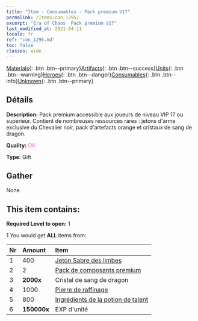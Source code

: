 ```yaml
---
title: "Item - Consumables - Pack premium V17"
permalink: /Items/con_1295/
excerpt: "Era of Chaos  Pack premium V17"
last_modified_at: 2021-04-11
locale: fr
ref: "con_1295.md"
toc: false
classes: wide
---
```

 [Materials](/fr/Items/){: .btn .btn--primary}[Artifacts](/fr/Items/Artifacts/){: .btn .btn--success}[Units](/fr/Items/Units/){: .btn .btn--warning}[Heroes](/fr/Items/Heroes/){: .btn .btn--danger}[Consumables](/fr/Items/Consumables/){: .btn .btn--info}[Unknown](/fr/Items/Unknown/){: .btn .btn--primary}

## Détails
 **Description:** Pack premium accessible aux joueurs de niveau VIP 17 ou supérieur. Contient de nombreuses ressources rares : jetons d'arme exclusive du Chevalier noir, pack d'artefacts orange et cristaux de sang de dragon.

 **Quality:** <span style="color: #DA70D6">OK</span>

 **Type:** Gift

## Gather

  None

## This item contains:

 **Required Level to open:** 1

 1 You would get **ALL** items  from:

  | Nr | Amount |     Item    |
  |:---|:-------|:------------|
  | 1 | 400 | [Jeton Sabre des limbes](/fr/Items/con_979/) | 
  | 2 | 2 | [Pack de composants premium](/fr/Items/con_1363/) | 
  | 3 |  **2000x** | Cristal de sang de dragon |  | 
  | 4 | 1000 | [Pierre de raffinage](/fr/Items/con_814/) | 
  | 5 | 800 | [Ingrédients de la potion de talent](/fr/Items/con_1120/) | 
  | 6 |  **150000x** | EXP d'unité |  | 
